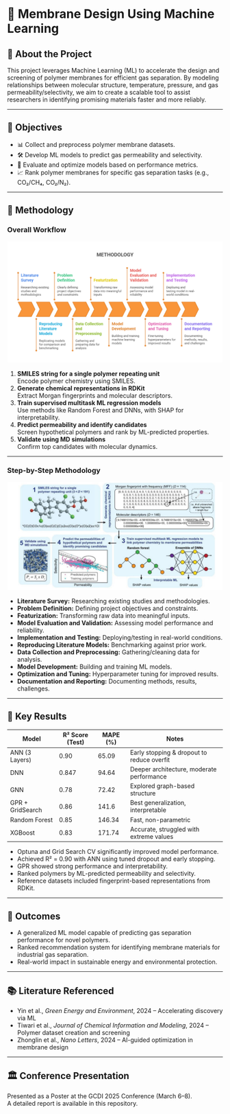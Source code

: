 # 🧠 Membrane Design Using Machine Learning

## 📍 About the Project

This project leverages Machine Learning (ML) to accelerate the design and screening of polymer membranes for efficient gas separation. By modeling relationships between molecular structure, temperature, pressure, and gas permeability/selectivity, we aim to create a scalable tool to assist researchers in identifying promising materials faster and more reliably.

---

## 🎯 Objectives

- 📊 Collect and preprocess polymer membrane datasets.
- 🛠️ Develop ML models to predict gas permeability and selectivity.
- 🧪 Evaluate and optimize models based on performance metrics.
- 📈 Rank polymer membranes for specific gas separation tasks (e.g., CO₂/CH₄, CO₂/N₂).

---

## 🔬 Methodology

### Overall Workflow

![Methodology](Methodology.png)

1. **SMILES string for a single polymer repeating unit**  
   Encode polymer chemistry using SMILES.
2. **Generate chemical representations in RDKit**  
   Extract Morgan fingerprints and molecular descriptors.
3. **Train supervised multitask ML regression models**  
   Use methods like Random Forest and DNNs, with SHAP for interpretability.
4. **Predict permeability and identify candidates**  
   Screen hypothetical polymers and rank by ML-predicted properties.
5. **Validate using MD simulations**  
   Confirm top candidates with molecular dynamics.

---

### Step-by-Step Methodology

![Workflow](RDKIT.png)

- **Literature Survey:** Researching existing studies and methodologies.
- **Problem Definition:** Defining project objectives and constraints.
- **Featurization:** Transforming raw data into meaningful inputs.
- **Model Evaluation and Validation:** Assessing model performance and reliability.
- **Implementation and Testing:** Deploying/testing in real-world conditions.
- **Reproducing Literature Models:** Benchmarking against prior work.
- **Data Collection and Preprocessing:** Gathering/cleaning data for analysis.
- **Model Development:** Building and training ML models.
- **Optimization and Tuning:** Hyperparameter tuning for improved results.
- **Documentation and Reporting:** Documenting methods, results, challenges.

---

## 📌 Key Results

| Model           | R² Score (Test) | MAPE (%) | Notes                                      | 
|-----------------|----------------|----------|---------------------------------------------|
| ANN (3 Layers)  | 0.90           | 65.09    | Early stopping & dropout to reduce overfit  |
| DNN             | 0.847          | 94.64    | Deeper architecture, moderate performance   |
| GNN             | 0.78           | 72.42    | Explored graph-based structure              |
| GPR + GridSearch| 0.86           | 141.6    | Best generalization, interpretable          |
| Random Forest   | 0.85           | 146.34   | Fast, non-parametric                        |
| XGBoost         | 0.83           | 171.74   | Accurate, struggled with extreme values     |

- Optuna and Grid Search CV significantly improved model performance.
- Achieved R² = 0.90 with ANN using tuned dropout and early stopping.
- GPR showed strong performance and interpretability.
- Ranked polymers by ML-predicted permeability and selectivity.
- Reference datasets included fingerprint-based representations from RDKit.

---

## 🚀 Outcomes

- A generalized ML model capable of predicting gas separation performance for novel polymers.
- Ranked recommendation system for identifying membrane materials for industrial gas separation.
- Real-world impact in sustainable energy and environmental protection.

---

## 📚 Literature Referenced

- Yin et al., *Green Energy and Environment*, 2024 – Accelerating discovery via ML
- Tiwari et al., *Journal of Chemical Information and Modeling*, 2024 – Polymer dataset creation and screening
- Zhonglin et al., *Nano Letters*, 2024 – AI-guided optimization in membrane design

---

## 🏛️ Conference Presentation

Presented as a Poster at the GCDI 2025 Conference (March 6–8).  
A detailed report is available in this repository.




